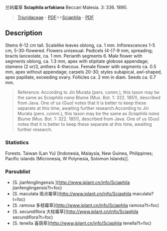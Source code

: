 兰屿霉草 **Sciaphila arfakiana** Beccari Malesia. 3: 336. 1890.

> [Triuridaceae](http://www.iplant.cn/info/Triuridaceae?t=foc) - [PDF](http://www.iplant.cn/foc/pdf/Triuridaceae.pdf)>>[Sciaphila](http://www.iplant.cn/info/Sciaphila?t=foc) - [PDF](http://www.iplant.cn/foc/pdf/Sciaphila.pdf)

## Description

Stems 6-12 cm tall. Scalelike leaves oblong, ca. 1 mm. Inflorescences 1-5 cm, 5-30-flowered. Flowers unisexual. Pedicels (4-)7-9 mm, spreading; bracts lanceolate, ca. 1 mm. Perianth segments 6. Male flower with segments oblong, ca. 1.3 mm, apex with stipitate globose appendage; stamens (2 or)3, anthers 4-thecous. Female flower with segments ca. 0.5 mm, apex without appendage; carpels 20-30; styles subapical, awl-shaped, apex papillate, exceeding ovary. Follicles ca. 2 mm in diam. Seeds ca. 0.7 mm.

> Reference: 
> According to Jin Murata (pers. comm.), this taxon may be the same as *Sciaphila nana* Blume (Mus. Bot. 1: 322. 1851), described from Java. One of us (Guo) notes that it is better to keep these separate at this time, awaiting further research.According to Jin Murata (pers. comm.), this taxon may be the same as *Sciaphila nana* Blume (Mus. Bot. 1: 322. 1851), described from Java. One of us (Guo) notes that it is better to keep these separate at this time, awaiting further research.

### Statistics
Forests. Taiwan (Lan Yu) [Indonesia, Malaysia, New Guinea, Philippines; Pacific islands (Micronesia, W Polynesia, Solomon Islands)].


### Parsublist

* [S.  jianfenglingensis  ](http://www.iplant.cn/info/Sciaphila jianfenglingensis?t=foc)
* [S.  maculata  斑点霉草](http://www.iplant.cn/info/Sciaphila maculata?t=foc)
* [S.  ramosa  多枝霉草](http://www.iplant.cn/info/Sciaphila ramosa?t=foc)
* [S.  secundiflora  大柱霉草](http://www.iplant.cn/info/Sciaphila secundiflora?t=foc)
* [S.  tenella  喜荫草](http://www.iplant.cn/info/Sciaphila tenella?t=foc)
